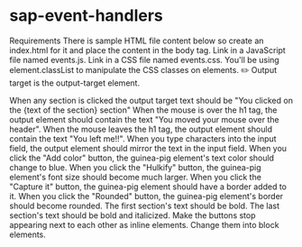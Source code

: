 # sap-event-handlers

Requirements
There is sample HTML file content below so create an index.html for it and place the content in the body tag.
Link in a JavaScript file named events.js.
Link in a CSS file named events.css. You'll be using element.classList to manipulate the CSS classes on elements.
✏️ Output target is the output-target element.

When any section is clicked the output target text should be "You clicked on the {text of the section} section"
When the mouse is over the h1 tag, the output element should contain the text "You moved your mouse over the header".
When the mouse leaves the h1 tag, the output element should contain the text "You left me!!".
When you type characters into the input field, the output element should mirror the text in the input field.
When you click the "Add color" button, the guinea-pig element's text color should change to blue.
When you click the "Hulkify" button, the guinea-pig element's font size should become much larger.
When you click the "Capture it" button, the guinea-pig element should have a border added to it.
When you click the "Rounded" button, the guinea-pig element's border should become rounded.
The first section's text should be bold.
The last section's text should be bold and italicized.
Make the buttons stop appearing next to each other as inline elements. Change them into block elements.

